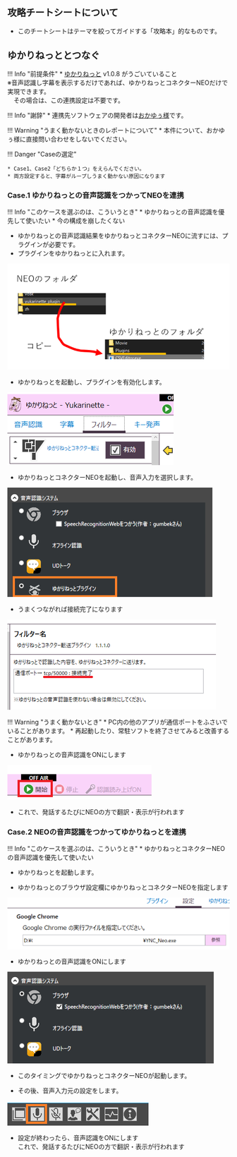 ## 攻略チートシートについて

* このチートシートはテーマを絞ってガイドする「攻略本」的なものです。

## ゆかりねっととつなぐ

!!! Info "前提条件"
    * [ゆかりねっと](http://www.okayulu.moe/) v1.0.8 がうごいていること<br>
    ※音声認識し字幕を表示するだけであれば、ゆかりねっとコネクターNEOだけで実現できます。<br>
    　その場合は、この連携設定は不要です。

!!! Info "謝辞"
    * 連携先ソフトウェアの開発者は[おかゆぅ様](http://www.okayulu.moe/)です。

!!! Warning "うまく動かないときのレポートについて"
    * 本件について、おかゆぅ様に直接問い合わせをしないでください。

!!! Danger "Caseの選定"

    * Case1、Case2「どちらか１つ」をえらんでください。
    * 両方設定すると、字幕がループしうまく動かない原因になります

### Case.1 ゆかりねっとの音声認識をつかってNEOを連携

!!! Info "このケースを選ぶのは、こういうとき"
    * ゆかりねっとの音声認識を優先して使いたい
    * 今の構成を崩したくない

* ゆかりねっとの音声認識結果をゆかりねっとコネクターNEOに流すには、プラグインが必要です。
* プラグインをゆかりねっとに入れます。

![yukari](images/cs_yukari_p1.png)

* ゆかりねっとを起動し、プラグインを有効化します。

![yukari](images/cs_yukari_p2.png)

* ゆかりねっとコネクターNEOを起動し、音声入力を選択します。

![yukari](images/cs_yukari_p3.png)

* うまくつながれば接続完了になります

![yukari](images/cs_yukari_p4.png)

!!! Warning "うまく動かないとき"
    * PC内の他のアプリが通信ポートをふさいでいることがあります。
    * 再起動したり、常駐ソフトを終了させてみると改善することがあります。

* ゆかりねっとの音声認識をONにします

![yukari](images/cs_yukari_p5.png)

* これで、発話するたびにNEOの方で翻訳・表示が行われます

### Case.2 NEOの音声認識をつかってゆかりねっとを連携

!!! Info "このケースを選ぶのは、こういうとき"
    * ゆかりねっとコネクターNEOの音声認識を優先して使いたい
    
* ゆかりねっとを起動します。

* ゆかりねっとのブラウザ設定欄にゆかりねっとコネクターNEOを指定します

![yukari](images/cs_yukari_p6.png)

* ゆかりねっとの音声認識をONにします

![yukari](images/cs_yukari_p7.png)

* このタイミングでゆかりねっとコネクターNEOが起動します。

* その後、音声入力元の設定をします。

![yukari](images/cs_yukari_p8.png)

* 設定が終わったら、音声認識をONにします<br>これで、発話するたびにNEOの方で翻訳・表示が行われます

